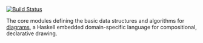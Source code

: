 [![Build Status](https://secure.travis-ci.org/diagrams/diagrams-core.png)](http://travis-ci.org/diagrams/diagrams-core)

The core modules defining the basic data structures and algorithms for
[diagrams](http://projects.haskell.org/diagrams), a Haskell embedded
domain-specific language for compositional, declarative drawing.

